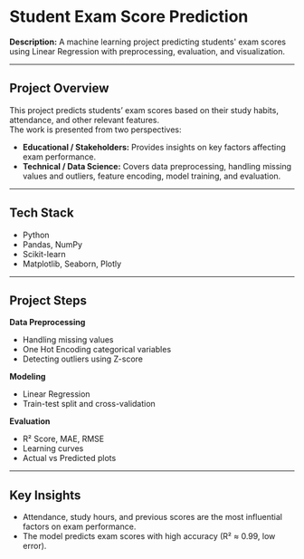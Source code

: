 # Student Exam Score Prediction

**Description:** A machine learning project predicting students' exam scores using Linear Regression with preprocessing, evaluation, and visualization.

---

## Project Overview
This project predicts students’ exam scores based on their study habits, attendance, and other relevant features.  
The work is presented from two perspectives:  

- **Educational / Stakeholders:** Provides insights on key factors affecting exam performance.  
- **Technical / Data Science:** Covers data preprocessing, handling missing values and outliers, feature encoding, model training, and evaluation.  

---

## Tech Stack
- Python  
- Pandas, NumPy  
- Scikit-learn  
- Matplotlib, Seaborn, Plotly  

---

## Project Steps

**Data Preprocessing**  
- Handling missing values  
- One Hot Encoding categorical variables  
- Detecting outliers using Z-score  

**Modeling**  
- Linear Regression  
- Train-test split and cross-validation  

**Evaluation**  
- R² Score, MAE, RMSE  
- Learning curves  
- Actual vs Predicted plots  

---

## Key Insights
- Attendance, study hours, and previous scores are the most influential factors on exam performance.  
- The model predicts exam scores with high accuracy (R² ≈ 0.99, low error).  
